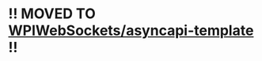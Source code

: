 # !! MOVED TO [WPIWebSockets/asyncapi-template](https://github.com/DeepBlueRobotics/WPIWebSockets/tree/master/asyncapi-template) !!
